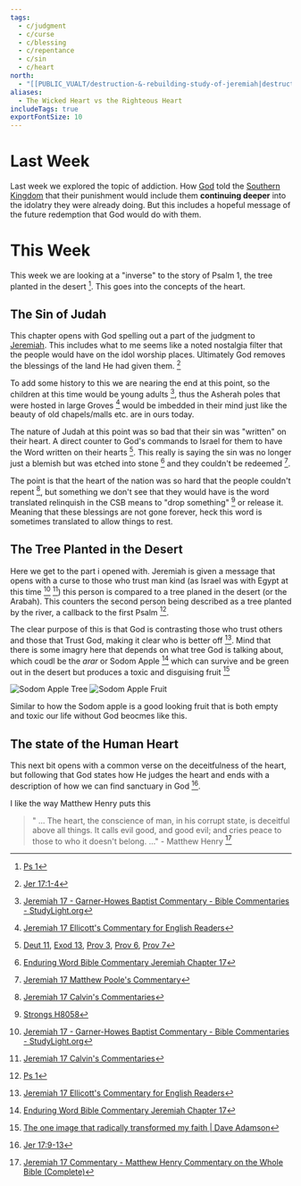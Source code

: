 ```yaml
---
tags:
  - c/judgment
  - c/curse
  - c/blessing
  - c/repentance
  - c/sin
  - c/heart
north:
  - "[[PUBLIC_VUALT/destruction-&-rebuilding-study-of-jeremiah|destruction-&-rebuilding-study-of-jeremiah]]"
aliases:
  - The Wicked Heart vs the Righteous Heart
includeTags: true
exportFontSize: 10
---
```

# Last Week
Last week we explored the topic of addiction. How [God](God.md) told the [Southern Kingdom](Southern%20Kingdom.md) that their punishment would include them **continuing deeper** into the idolatry they were already doing. But this includes a hopeful message of the future redemption that God would do with them.

# This Week
This week we are looking at a "inverse" to the story of Psalm 1, the tree planted in the desert [^1]. This goes into the concepts of the heart.

## The Sin of Judah
This chapter opens with God spelling out a part of the judgment to [Jeremiah](../p-jeremiah.md). This includes what to me seems like a noted nostalgia filter that the people would have on the idol worship places. Ultimately God removes the blessings of the land He had given them. [^2]

To add some history to this we are nearing the end at this point, so the children at this time would be young adults [^garner-howes], thus the Asherah poles that were hosted in large Groves [^ellicott] would be imbedded in their mind just like the beauty of old chapels/malls etc. are in ours today.

The nature of Judah at this point was so bad that their sin was "written" on their heart. A direct counter to God's commands to Israel for them to have the Word written on their hearts [^3]. This really is saying the sin was no longer just a blemish but was etched into stone [^enduring-word] and they couldn't be redeemed [^matthew-poole].

The point is that the heart of the nation was so hard that the people couldn't repent [^john-calvin], but something we don't see that they would have is the word translated relinquish in the CSB means to "drop something" [^4] or release it. Meaning that these blessings are not gone forever, heck this word is sometimes translated to allow things to rest.

## The Tree Planted in the Desert
Here we get to the part i opened with. Jeremiah is given a message that opens with a curse to those who trust man kind (as Israel was with Egypt at this time [^garner-howes] [^john-calvin]) this person is compared to a tree planed in the desert (or the Arabah). This counters the second person being described as a tree planted by the river, a callback to the first Psalm [^1].

The clear purpose of this is that God is contrasting those who trust others and those that Trust God, making it clear who is better off [^ellicott]. Mind that there is some imagry here that depends on what tree God is talking about, which coudl be the *arar* or Sodom Apple [^enduring-word] which can survive and be green out in the desert but produces a toxic and disguising fruit [^5] 

![Sodom Apple Tree](https://www.daveadamson.tv/wp-content/uploads/2016/11/Israel_July16_DSCF5356-2-232x300.jpg) ![Sodom Apple Fruit](https://www.daveadamson.tv/wp-content/uploads/2016/11/Israel_July16_DSCF5346-300x300.jpg)

Similar to how the Sodom apple is a good looking fruit that is both empty and toxic our life without God beocmes like this.

## The state of the Human Heart
This next bit opens with a common verse on the deceitfulness of the heart, but following that God states how He judges the heart and ends with a description of how we can find sanctuary in God [^6].

I like the way Matthew Henry puts this

> " ... The heart, the conscience of man, in his corrupt state, is deceitful above all things. It calls evil good, and good evil; and cries peace to those to who it doesn't belong. ..."
\- Matthew Henry [^matthew-henry]





[^1]: [Ps 1](Ps%201.md)

[^guzik]: [Study Guide for Jeremiah 17 by David Guzik](https://www.blueletterbible.org/comm/guzik_david/study-guide/jeremiah/jeremiah-17.cfm)
[^garner-howes]: [Jeremiah 17 - Garner-Howes Baptist Commentary - Bible Commentaries - StudyLight.org](https://www.studylight.org/commentaries/eng/ghb/jeremiah-17.html)
[^matthew-poole]: [Jeremiah 17 Matthew Poole's Commentary](https://biblehub.com/commentaries/poole/jeremiah/17.htm)
[^ellicott]: [Jeremiah 17 Ellicott's Commentary for English Readers](https://biblehub.com/commentaries/ellicott/jeremiah/17.htm)
[^john-gill]: [Jeremiah 17 Commentary - John Gill's Exposition of the Bible](https://www.biblestudytools.com/commentaries/gills-exposition-of-the-bible/jeremiah-17/)
[^matthew-henry]: [Jeremiah 17 Commentary - Matthew Henry Commentary on the Whole Bible (Complete)](https://www.biblestudytools.com/commentaries/matthew-henry-complete/jeremiah/17.html)
[^enduring-word]: [Enduring Word Bible Commentary Jeremiah Chapter 17](https://enduringword.com/bible-commentary/jeremiah-17/)
[^john-calvin]: [Jeremiah 17 Calvin's Commentaries](https://biblehub.com/commentaries/calvin/jeremiah/17.htm#:~:text=He%20shews%20here%20what%20we,evil%2C%20as%20Jeremiah%20shews%2C%20prevailed)


[^2]: [Jer 17:1-4](Jer%2017.md)

[^3]: [Deut 11](Deut%2011.md), [Exod 13](Exod%2013.md), [Prov 3](Prov%203.md), [Prov 6](Prov%206.md), [Prov 7](Prov%207.md)

[^4]: [Strongs H8058](Strongs%20H8058.md)

[^5]: [The one image that radically transformed my faith \| Dave Adamson](https://www.daveadamson.tv/the-one-image-that-changed-my-faith/#:~:text=But%20when%20I%20opened%20the,because%20I%20would%20go%20blind)

[^6]: [Jer 17:9-13](Jer%2017.md)
